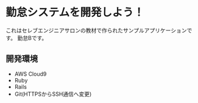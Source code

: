 # 勤怠システムを開発しよう！

これはセレブエンジニアサロンの教材で作られたサンプルアプリケーションです。
勤怠Bです。

## 開発環境

* AWS Cloud9
* Ruby
* Rails
* Git(HTTPSからSSH通信へ変更)